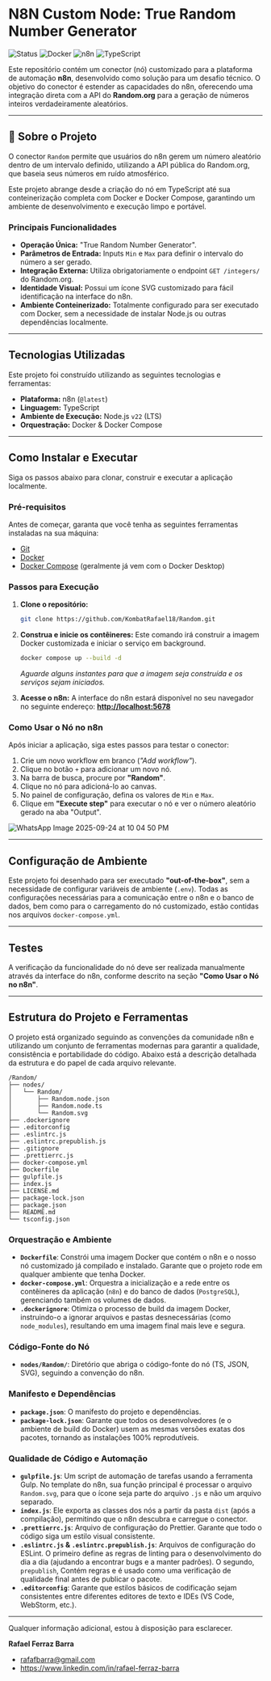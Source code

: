 # N8N Custom Node: True Random Number Generator

![Status](https://img.shields.io/badge/status-concluído-brightgreen)
![Docker](https://img.shields.io/badge/Docker-2496ED?style=for-the-badge&logo=docker&logoColor=white)
![n8n](https://img.shields.io/badge/n8n-1A1A1A?style=for-the-badge&logo=n8n&logoColor=white)
![TypeScript](https://img.shields.io/badge/TypeScript-3178C6?style=for-the-badge&logo=typescript&logoColor=white)

Este repositório contém um conector (nó) customizado para a plataforma de automação **n8n**, desenvolvido como solução para um desafio técnico. O objetivo do conector é estender as capacidades do n8n, oferecendo uma integração direta com a API do **Random.org** para a geração de números inteiros verdadeiramente aleatórios.

---

## 📖 Sobre o Projeto

O conector `Random` permite que usuários do n8n gerem um número aleatório dentro de um intervalo definido, utilizando a API pública do Random.org, que baseia seus números em ruído atmosférico.

Este projeto abrange desde a criação do nó em TypeScript até sua conteinerização completa com Docker e Docker Compose, garantindo um ambiente de desenvolvimento e execução limpo e portável.

### Principais Funcionalidades

* **Operação Única:** "True Random Number Generator".
* **Parâmetros de Entrada:** Inputs `Min` e `Max` para definir o intervalo do número a ser gerado.
* **Integração Externa:** Utiliza obrigatoriamente o endpoint `GET /integers/` do Random.org.
* **Identidade Visual:** Possui um ícone SVG customizado para fácil identificação na interface do n8n.
* **Ambiente Conteinerizado:** Totalmente configurado para ser executado com Docker, sem a necessidade de instalar Node.js ou outras dependências localmente.

---

## Tecnologias Utilizadas

Este projeto foi construído utilizando as seguintes tecnologias e ferramentas:

* **Plataforma:** n8n (`@latest`)
* **Linguagem:** TypeScript
* **Ambiente de Execução:** Node.js `v22` (LTS)
* **Orquestração:** Docker & Docker Compose

---

## Como Instalar e Executar

Siga os passos abaixo para clonar, construir e executar a aplicação localmente.

### Pré-requisitos

Antes de começar, garanta que você tenha as seguintes ferramentas instaladas na sua máquina:
* [Git](https://git-scm.com/)
* [Docker](https://www.docker.com/products/docker-desktop/)
* [Docker Compose](https://docs.docker.com/compose/install/) (geralmente já vem com o Docker Desktop)

### Passos para Execução

1.  **Clone o repositório:**
    ```bash
    git clone https://github.com/KombatRafael18/Random.git
    ```

2.  **Construa e inicie os contêineres:**
    Este comando irá construir a imagem Docker customizada e iniciar o serviço em background.
    ```bash
    docker compose up --build -d
    ```
    *Aguarde alguns instantes para que a imagem seja construída e os serviços sejam iniciados.*

3.  **Acesse o n8n:**
    A interface do n8n estará disponível no seu navegador no seguinte endereço:
    **[http://localhost:5678](http://localhost:5678)**

### Como Usar o Nó no n8n

Após iniciar a aplicação, siga estes passos para testar o conector:

1.  Crie um novo workflow em branco (*"Add workflow"*).
2.  Clique no botão `+` para adicionar um novo nó.
3.  Na barra de busca, procure por **"Random"**.
4.  Clique no nó para adicioná-lo ao canvas.
5.  No painel de configuração, defina os valores de `Min` e `Max`.
6.  Clique em **"Execute step"** para executar o nó e ver o número aleatório gerado na aba "Output".

![WhatsApp Image 2025-09-24 at 10 04 50 PM](https://github.com/user-attachments/assets/773f749e-cb7d-4c99-965a-65434b1a441d)


---

## Configuração de Ambiente

Este projeto foi desenhado para ser executado **"out-of-the-box"**, sem a necessidade de configurar variáveis de ambiente (`.env`). Todas as configurações necessárias para a comunicação entre o n8n e o banco de dados, bem como para o carregamento do nó customizado, estão contidas nos arquivos `docker-compose.yml`.

---

## Testes

A verificação da funcionalidade do nó deve ser realizada manualmente através da interface do n8n, conforme descrito na seção **"Como Usar o Nó no n8n"**.

---

## Estrutura do Projeto e Ferramentas

O projeto está organizado seguindo as convenções da comunidade n8n e utilizando um conjunto de ferramentas modernas para garantir a qualidade, consistência e portabilidade do código. Abaixo está a descrição detalhada da estrutura e do papel de cada arquivo relevante.

```
/Random/
├── nodes/
│   └── Random/
│       ├── Random.node.json
│       ├── Random.node.ts
│       └── Random.svg
├── .dockerignore
├── .editorconfig
├── .eslintrc.js
├── .eslintrc.prepublish.js
├── .gitignore
├── .prettierrc.js
├── docker-compose.yml
├── Dockerfile
├── gulpfile.js
├── index.js
├── LICENSE.md
├── package-lock.json
├── package.json
├── README.md
└── tsconfig.json
```

### Orquestração e Ambiente

* **`Dockerfile`**: Constrói uma imagem Docker que contém o n8n e o nosso nó customizado já compilado e instalado. Garante que o projeto rode em qualquer ambiente que tenha Docker.
* **`docker-compose.yml`**: Orquestra a inicialização e a rede entre os contêineres da aplicação (`n8n`) e do banco de dados (`PostgreSQL`), gerenciando também os volumes de dados.
* **`.dockerignore`**: Otimiza o processo de build da imagem Docker, instruindo-o a ignorar arquivos e pastas desnecessárias (como `node_modules`), resultando em uma imagem final mais leve e segura.

### Código-Fonte do Nó

* **`nodes/Random/`**: Diretório que abriga o código-fonte do nó (TS, JSON, SVG), seguindo a convenção do n8n.

### Manifesto e Dependências

* **`package.json`**: O manifesto do projeto e dependências.
* **`package-lock.json`**: Garante que todos os desenvolvedores (e o ambiente de build do Docker) usem as mesmas versões exatas dos pacotes, tornando as instalações 100% reprodutíveis.

### Qualidade de Código e Automação

* **`gulpfile.js`**: Um script de automação de tarefas usando a ferramenta Gulp. No template do n8n, sua função principal é processar o arquivo `Random.svg`, para que o ícone seja parte do arquivo `.js` e não um arquivo separado.
* **`index.js`**: Ele exporta as classes dos nós a partir da pasta `dist` (após a compilação), permitindo que o n8n descubra e carregue o conector.
* **`.prettierrc.js`**: Arquivo de configuração do Prettier. Garante que todo o código siga um estilo visual consistente.
* **`.eslintrc.js` & `.eslintrc.prepublish.js`**: Arquivos de configuração do ESLint. O primeiro define as regras de linting para o desenvolvimento do dia a dia (ajudando a encontrar bugs e a manter padrões). O segundo, `prepublish`, Contém regras e é usado como uma verificação de qualidade final antes de publicar o pacote.
* **`.editorconfig`**: Garante que estilos básicos de codificação sejam consistentes entre diferentes editores de texto e IDEs (VS Code, WebStorm, etc.).

---

Qualquer informação adicional, estou à disposição para esclarecer.

**Rafael Ferraz Barra**
* rafafbarra@gmail.com
* https://www.linkedin.com/in/rafael-ferraz-barra
